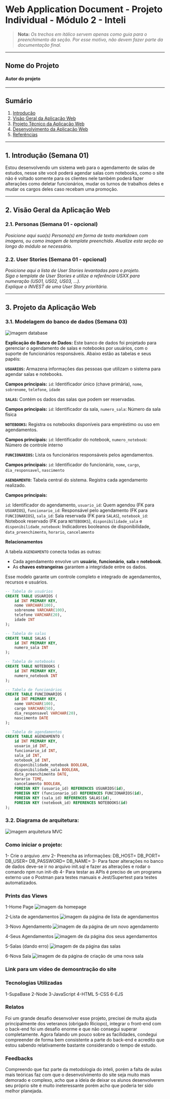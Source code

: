 # Web Application Document - Projeto Individual - Módulo 2 - Inteli

> **Nota:** *Os trechos em itálico servem apenas como guia para o preenchimento da seção. Por esse motivo, não devem fazer parte da documentação final.*

---

## Nome do Projeto

#### Autor do projeto

---

## Sumário

1. [Introdução](#introducao)  
2. [Visão Geral da Aplicação Web](#visao-geral)  
3. [Projeto Técnico da Aplicação Web](#projeto-tecnico)  
4. [Desenvolvimento da Aplicação Web](#desenvolvimento)  
5. [Referências](#referencias)  

---

## <a name="introducao"></a>1. Introdução (Semana 01)

Estou desenvolvendo um sistema web para o agendamento de salas de estudos, nesse site você poderá agendar salas com notebooks, como o site não é voltado somente para os clientes nele também poderá fazer alterações como deletar funcionários, mudar os turnos de trabalhos deles e mudar os cargos deles caso recebam uma promoção.

---

## <a name="visao-geral"></a>2. Visão Geral da Aplicação Web

### 2.1. Personas (Semana 01 - opcional)

*Posicione aqui sua(s) Persona(s) em forma de texto markdown com imagens, ou como imagem de template preenchido. Atualize esta seção ao longo do módulo se necessário.*

### 2.2. User Stories (Semana 01 - opcional)

*Posicione aqui a lista de User Stories levantadas para o projeto.*  
*Siga o template de User Stories e utilize a referência USXX para numeração (US01, US02, US03, ...).*  
*Explique o INVEST de uma User Story prioritária.*

---

## <a name="\projeto-tecnico"></a>3. Projeto da Aplicação Web

### 3.1. Modelagem do banco de dados (Semana 03)

<img src= '../assets/dbImage.png' alt='imagem database'>

**Explicação do Banco de Dados:**
Este banco de dados foi projetado para gerenciar o agendamento de salas e notebooks por usuários, com o suporte de funcionários responsáveis. Abaixo estão as tabelas e seus papéis:


**`USUARIOS`:**
Armazena informações das pessoas que utilizam o sistema para agendar salas e notebooks.

**Campos principais:** `id`: Identificador único (chave primária), `nome`, `sobrenome`, `telefone`, `idade`


**`SALAS`:**
Contém os dados das salas que podem ser reservadas.

**Campos principais:** `id`: Identificador da sala, `numero_sala`: Número da sala física


**`NOTEBOOKS`:**
Registra os notebooks disponíveis para empréstimo ou uso em agendamentos.

**Campos principais:** `id`: Identificador do notebook, `numero_notebook`: Número de controle interno


**`FUNCIONARIOS`:**
Lista os funcionários responsáveis pelos agendamentos.

**Campos principais:**
`id`: Identificador do funcionário, `nome`, `cargo`, `dia_responsavel`, `nascimento`


**`AGENDAMENTO`:**
Tabela central do sistema. Registra cada agendamento realizado.

**Campos principais:**

`id`: Identificador do agendamento, `usuario_id`: Quem agendou (FK para `USUARIOS`), `funcionario_id`: Responsável pelo agendamento (FK para `FUNCIONARIOS`), `sala_id`: Sala reservada (FK para `SALAS`), `notebook_id`: Notebook reservado (FK para `NOTEBOOKS`), `disponibilidade_sala` e `disponibilidade_notebook`: Indicadores booleanos de disponibilidade, `data_preenchimento`, `horario`, `cancelamento`


**Relacionamentos**

A tabela `AGENDAMENTO` conecta todas as outras:
- Cada agendamento envolve um **usuário**, **funcionário**, **sala** e **notebook**.
- As **chaves estrangeiras** garantem a integridade entre os dados.

Esse modelo garante um controle completo e integrado de agendamentos, recursos e usuários.

```sql
-- Tabela de usuários
CREATE TABLE USUARIOS (
    id INT PRIMARY KEY,
    nome VARCHAR(100),
    sobrenome VARCHAR(100),
    telefone VARCHAR(20),
    idade INT
);

-- Tabela de salas
CREATE TABLE SALAS (
    id INT PRIMARY KEY,
    numero_sala INT
);

-- Tabela de notebooks
CREATE TABLE NOTEBOOKS (
    id INT PRIMARY KEY,
    numero_notebook INT
);

-- Tabela de funcionários
CREATE TABLE FUNCIONARIOS (
    id INT PRIMARY KEY,
    nome VARCHAR(100),
    cargo VARCHAR(50),
    dia_responsavel VARCHAR(20),
    nascimento DATE
);

-- Tabela de agendamentos
CREATE TABLE AGENDAMENTO (
    id INT PRIMARY KEY,
    usuario_id INT,
    funcionario_id INT,
    sala_id INT,
    notebook_id INT,
    disponibilidade_notebook BOOLEAN,
    disponibilidade_sala BOOLEAN,
    data_preenchimento DATE,
    horario TIME,
    cancelamento BOOLEAN,
    FOREIGN KEY (usuario_id) REFERENCES USUARIOS(id),
    FOREIGN KEY (funcionario_id) REFERENCES FUNCIONARIOS(id),
    FOREIGN KEY (sala_id) REFERENCES SALAS(id),
    FOREIGN KEY (notebook_id) REFERENCES NOTEBOOKS(id)
);
```

### 3.2. Diagrama de arquitetura:

<img src= '../assets/diagramaMVC.png' alt='imagem arquitetura MVC'>

### Como iniciar o projeto:
1- Crie o arquivo .env
2- Preencha as informações:
DB_HOST=
DB_PORT=
DB_USER=
DB_PASSWORD=
DB_NAME=
3- Para fazer alterações no banco de dados deve-se ir no arquivo init.sql e fazer as alterações e rodar o comando npm run init-db
4- Para testar as APIs é preciso de um programa externo use o Postman para testes manuais e Jest/Supertest para testes automatizados.

### Prints das Views

1-Home Page
<img src= '../assets/home.png' alt='imagem da homepage '>

2-Lista de agendamentos
<img src= '../assets/listaAgendamentos.png' alt='imagem da página de lista de agendamentos '>

3-Novo Agendamento
<img src= '../assets/novoAgendamento.png' alt='imagem de da página de um novo agendamento  '>

4-Seus Agendamentos
<img src= '../assets/seusAgendamentos.png' alt='imagem de da página dos seus agendamentos  '>

5-Salas (dando erro)
<img src= '../assets/salas.png' alt='imagem de da página das salas '>

6-Nova Sala
<img src= '../assets/novaSala.png' alt='imagem de da página de criação de uma nova sala  '>

### Link para um vídeo de demosntração do site

### Tecnologias Utilizadas
1-SupaBase
2-Node
3-JavaScript
4-HTML
5-CSS
6-EJS

### Relatos
Foi um grande desafio desenvolver esse projeto, precisei de muita ajuda principalmente dos veteranos (obrigado Riciopo), integrar o front-end com o back-end foi um desafio enorme e que não consegui superar completamente. Agora falando um pouco sobre as facilidades, condegui compreender de forma bem consistente a parte do back-end e acredito que estou sabendo relativamente bastante considerando o tempo de estudo.

### Feedbacks
Compreendo que faz parte da metodologia do inteli, porém a falta de aulas mais teóricas faz com que o desenvolvimento do site seja muito mais demorado e complexo, acho que a ideia de deixar os alunos desenvolverem seu próprio site é muito ineteressante porém acho que poderia ter sido melhor planejada.